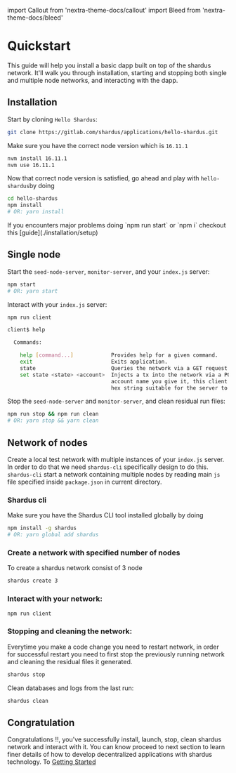 import Callout from 'nextra-theme-docs/callout'
import Bleed from 'nextra-theme-docs/bleed'

# Quickstart

This guide will help you install a basic dapp built on top of the shardus
network. It'll walk you through installation, starting and stopping both
single and multiple node networks, and interacting with the dapp.

## Installation


Start by cloning `Hello Shardus`:

```bash
git clone https://gitlab.com/shardus/applications/hello-shardus.git
```
Make sure you have the correct node version which is `16.11.1`

```bash
nvm install 16.11.1
nvm use 16.11.1
```
Now that correct node version is satisfied, go ahead and play with `hello-shardus`by doing
```bash
cd hello-shardus
npm install
# OR: yarn install
```

<Callout emoji="⚠️" type="error">
If you encounters major problems doing `npm run start` or `npm i` checkout this [guide](./installation/setup)
</Callout>

## Single node

Start the `seed-node-server`, `monitor-server`, and your `index.js` server:

```bash
npm start
# OR: yarn start
```

Interact with your `index.js` server:

```bash
npm run client

client$ help

  Commands:

    help [command...]            Provides help for a given command.
    exit                         Exits application.
    state                        Queries the network via a GET request to /state.
    set state <state> <account>  Injects a tx into the network via a POST request to /inject. Whatever
                                 account name you give it, this client will hash that to create a 32 byte
                                 hex string suitable for the server to use as an account address.
```

Stop the `seed-node-server` and `monitor-server`, and clean residual run files:

```bash
npm run stop && npm run clean
# OR: yarn stop && yarn clean
```

## Network of nodes

Create a local test network with multiple instances of your `index.js` server. In order to do that we need `shardus-cli` specifically design to do this.
`shardus-cli` start a network containing multiple nodes by reading main `js` file specified inside `package.json` in current directory.

### Shardus cli
<Callout emoji="💡" type="default">
Make sure you have the Shardus CLI tool installed globally by doing

```bash
npm install -g shardus
# OR: yarn global add shardus
```

</Callout>

### Create a network with specified number of nodes
To create a shardus network consist of 3 node
```bash
shardus create 3
```

### Interact with your network:

```bash
npm run client
```

### Stopping and cleaning the network:
Everytime you make a code change you need to restart network, in order for successful restart you need to first stop the previously running network and cleaning the residual files it generated.
```bash
shardus stop
```
Clean databases and logs from the last run:

```bash
shardus clean
```
## Congratulation
Congratulations !!, you've successfully install, launch, stop, clean shardus network and interact with it. You can know proceed to next section to learn finer details of how to develop decentralized applications with shardus technology. To [Getting Started](./gettingstarted)
